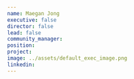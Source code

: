 ```yaml
---
name: Maegan Jong
executive: false
director: false
lead: false
community_manager:   
position:  
project:  
image: ../assets/default_exec_image.png
linkedin: 
---
```

